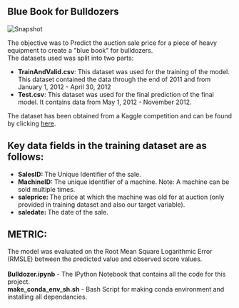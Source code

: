 ## Blue Book for Bulldozers

![Snapshot](https://user-images.githubusercontent.com/36225987/68218369-365da080-000a-11ea-8778-80bf14d23b5a.JPG)


The objective was to Predict the auction sale price for a piece of heavy equipment to create a "blue book" for bulldozers. <br>
The datasets used was split into two parts:
<ul>
<li><b>TrainAndValid.csv</b>: This dataset was used for the training of the model. This dataset contained the data through the end
of 2011 and from January 1, 2012 - April 30, 2012</li>
<li><b>Test.csv</b>: This dataset was used for the final prediction of the final model. It contains 
data from May 1, 2012 - November 2012.</li>
</ul>
The dataset has been obtained from a Kaggle competition and can be found by clicking
<a href="https://www.kaggle.com/c/bluebook-for-bulldozers/data">here</a>.</font><br>
<h2> Key data fields in the training dataset are as follows:</h2>
<ul>
<li><b>SalesID: </b>The Unique Identifier of the sale.</li>
<li><b>MachineID: </b>The unique identifier of a machine. Note: A machine can be sold multiple times.</li>
<li><b>saleprice: </b>The price at which the machine was old for at auction (only provided in training dataset and also our target variable).</li>
<li><b>saledate: </b>The date of the sale.</li></ul>
<h2> METRIC:</h2>
The model was evaluated on the Root Mean Square Logarithmic Error (RMSLE) between the predicted value and observed score values. 
<br><br>
<b>Bulldozer.ipynb</b> - The IPython Notebook that contains all the code for this project.<br>
<b>make_conda_env_sh.sh</b> - Bash Script for making conda environment and installing all dependancies.
